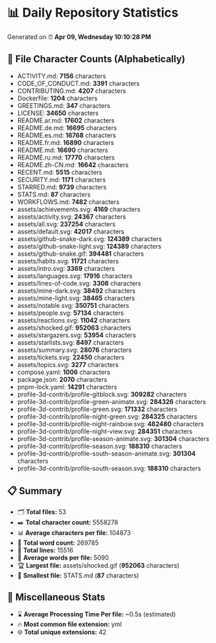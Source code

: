 # 📊 Daily Repository Statistics
Generated on ⏰ **Apr 09, Wednesday 10:10:28 PM**

## 📂 File Character Counts (Alphabetically)
- ACTIVITY.md: **7156** characters
- CODE_OF_CONDUCT.md: **3391** characters
- CONTRIBUTING.md: **4207** characters
- Dockerfile: **1204** characters
- GREETINGS.md: **347** characters
- LICENSE: **34650** characters
- README.ar.md: **17602** characters
- README.de.md: **16695** characters
- README.es.md: **16768** characters
- README.fr.md: **16890** characters
- README.md: **16690** characters
- README.ru.md: **17770** characters
- README.zh-CN.md: **16642** characters
- RECENT.md: **5515** characters
- SECURITY.md: **1171** characters
- STARRED.md: **9739** characters
- STATS.md: **87** characters
- WORKFLOWS.md: **7482** characters
- assets/achievements.svg: **4169** characters
- assets/activity.svg: **24367** characters
- assets/all.svg: **237254** characters
- assets/default.svg: **42017** characters
- assets/github-snake-dark.svg: **124389** characters
- assets/github-snake-light.svg: **124389** characters
- assets/github-snake.gif: **394481** characters
- assets/habits.svg: **11721** characters
- assets/intro.svg: **3369** characters
- assets/languages.svg: **17916** characters
- assets/lines-of-code.svg: **3308** characters
- assets/mine-dark.svg: **38492** characters
- assets/mine-light.svg: **38465** characters
- assets/notable.svg: **350751** characters
- assets/people.svg: **57134** characters
- assets/reactions.svg: **11042** characters
- assets/shocked.gif: **952063** characters
- assets/stargazers.svg: **53954** characters
- assets/starlists.svg: **8497** characters
- assets/summary.svg: **28076** characters
- assets/tickets.svg: **22450** characters
- assets/topics.svg: **3277** characters
- compose.yaml: **1006** characters
- package.json: **2070** characters
- pnpm-lock.yaml: **14291** characters
- profile-3d-contrib/profile-gitblock.svg: **309282** characters
- profile-3d-contrib/profile-green-animate.svg: **284326** characters
- profile-3d-contrib/profile-green.svg: **171332** characters
- profile-3d-contrib/profile-night-green.svg: **284325** characters
- profile-3d-contrib/profile-night-rainbow.svg: **482480** characters
- profile-3d-contrib/profile-night-view.svg: **284351** characters
- profile-3d-contrib/profile-season-animate.svg: **301304** characters
- profile-3d-contrib/profile-season.svg: **188310** characters
- profile-3d-contrib/profile-south-season-animate.svg: **301304** characters
- profile-3d-contrib/profile-south-season.svg: **188310** characters

## 📋 Summary
- 🗂️ **Total files:** 53
- ✒️ **Total character count:** 5558278
- 📊 **Average characters per file:** 104873
- 📝 **Total word count:** 269785
- 🧾 **Total lines:** 15516
- 📐 **Average words per file:** 5090
- 🏆 **Largest file:** assets/shocked.gif (**952063** characters)
- 🥉 **Smallest file:** STATS.md (**87** characters)

## 🌟 Miscellaneous Stats
- ⌛ **Average Processing Time Per file:** ~0.5s (estimated)
- 🔥 **Most common file extension:** yml
- 🌐 **Total unique extensions:** 42
